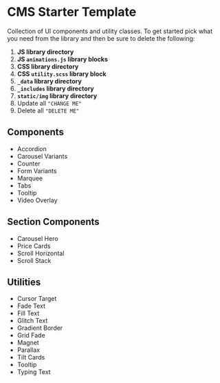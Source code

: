 # CMS Starter Template

Collection of UI components and utility classes. To get started pick what you need from the library and then be sure to delete the following:

1. **JS library directory**
2. **JS `animations.js` library blocks**
3. **CSS library directory**
4. **CSS `utility.scss` library block**
5. **`_data` library directory**
6. **`_includes` library directory**
7. **`static/img` library directory**
8. Update all `"CHANGE ME"`
9. Delete all `"DELETE ME"`

## Components

- Accordion
- Carousel Variants
- Counter
- Form Variants
- Marquee
- Tabs
- Tooltip
- Video Overlay

## Section Components

- Carousel Hero
- Price Cards
- Scroll Horizontal
- Scroll Stack

## Utilities

- Cursor Target
- Fade Text
- Fill Text
- Glitch Text
- Gradient Border
- Grid Fade
- Magnet
- Parallax
- Tilt Cards
- Tooltip
- Typing Text
